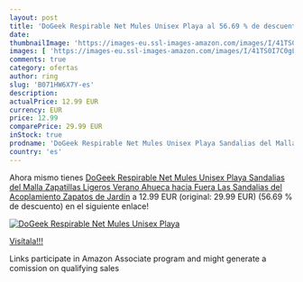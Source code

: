 ```yaml
---
layout: post
title: 'DoGeek Respirable Net Mules Unisex Playa al 56.69 % de descuento'
date: 
thumbnailImage: 'https://images-eu.ssl-images-amazon.com/images/I/41TS0I7C0gL._SL200_.jpg'
images: [ 'https://images-eu.ssl-images-amazon.com/images/I/41TS0I7C0gL._SL200_.jpg' ]
comments: true
category: ofertas
author: ring
slug: 'B071HW6X7Y-es'
description:
actualPrice: 12.99 EUR
currency: EUR
price: 12.99
comparePrice: 29.99 EUR
inStock: true
prodname: 'DoGeek Respirable Net Mules Unisex Playa Sandalias del Malla Zapatillas Ligeros Verano Ahueca hacia Fuera Las Sandalias del Acoplamiento Zapatos de Jardín'
country: 'es'
---
```


Ahora mismo tienes [DoGeek Respirable Net Mules Unisex Playa Sandalias del Malla Zapatillas Ligeros Verano Ahueca hacia Fuera Las Sandalias del Acoplamiento Zapatos de Jardín](https://www.amazon.es/dp/B071HW6X7Y/?tag=tolees-21) a 12.99 EUR (original: 29.99 EUR) (56.69 %  de descuento) en el siguiente enlace!

[![DoGeek Respirable Net Mules Unisex Playa](https://images-eu.ssl-images-amazon.com/images/I/41TS0I7C0gL._SL200_.jpg)](https://www.amazon.es/dp/B071HW6X7Y/?tag=tolees-21)

[Visítala!!!](https://www.amazon.es/dp/B071HW6X7Y/?tag=tolees-21)

Links participate in Amazon Associate program and might generate a comission on qualifying sales
